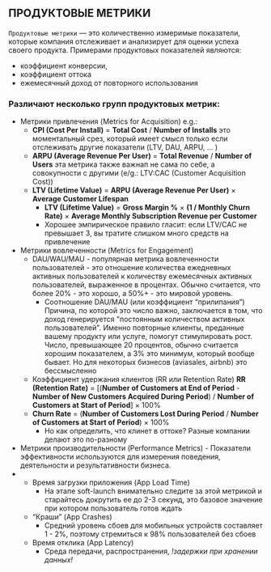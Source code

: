## ПРОДУКТОВЫЕ МЕТРИКИ
`Продуктовые метрики` — это количественно измеримые показатели, которые компания отслеживает и анализирует для оценки успеха своего продукта. Примерами продуктовых показателей являются:
* коэффициент конверсии,
* коэффициент оттока
* ежемесячный доход от повторного использования

### Различают несколько групп продуктовых метрик:
* Метрики привлечения (Metrics for Acquisition) e.g.:
  -  **CPI (Cost Per Install)** = **Total Cost** / **Number of Installs** это моментальный срез, который имеет смысл только если отслеживать другие показатели (LTV, DAU, ARPU, ... )
  -  **ARPU (Average Revenue Per User)** = **Total Revenue** / **Number of Users** эта метрика также важнап не сама по себе, а совокупности c другими (e/g.: LTV:CAC (Customer Acquisition Cost))
  -  **LTV (Lifetime Value)** = **ARPU (Average Revenue Per User)** × **Average Customer Lifespan**
     - **LTV (Lifetime Value)** = **Gross Margin %** × **(1 / Monthly Churn Rate)** × **Average Monthly Subscription Revenue per Customer**
     - Хорошее эмпирическое правило гласит: если LTV/CAC не превышает 3, вы тратите слишком много средств на привлечение
* Метрики вовлеченности (Metrics for Engagement)
  - DAU/WAU/MAU - популярная метрика вовлеченности пользователей - это отношение количества ежедневных активных пользователей к количеству ежемесячных активных пользователей, выраженное в процентах. Обычно считается, что более 20% - это хорошо, а 50%+ - это мировой уровень.
    - Соотношение DAU/MAU (или коэффициент “прилипания”) Причина, по которой это число важно, заключается в том, что доход генерируется "постоянным количеством активных пользователей". Именно повторные клиенты, преданные вашему продукту или услуге, помогут стимулировать рост. Число, превышающее 20 процентов, обычно считается хорошим показателем, а 3% это минимум, который вообще бывает. Но для некоторых бизнесов (aviasales, airbnb) это бессмысленно
  - Коэффициент удержания клиентов (RR или Retention Rate)  **RR (Retention Rate)** = [(**Number of Customers at End of Period** - **Number of New Customers Acquired During Period**) / **Number of Customers at Start of Period**] × 100%
  - **Churn Rate** = (**Number of Customers Lost During Period** / **Number of Customers at Start of Period**) × 100%
      - Но как определить, что клинет в оттоке? Разные компании делают это по-разному
* Метрики производительности (Performance Metrics) - Показатели эффективности используются для измерения поведения, деятельности и результативности бизнеса.
* - Время загрузки приложения (App Load Time)
      - На этапе soft-launch внимательно следите за этой метрикой и старайтесь докрутить ее до 2-3 секунд, это базовое значение при котором пользователь готов ждать
  - “Краши” (App Crashes)
      - Средний уровень сбоев для мобильных устройств составляет 1 - 2%, поэтому стремиться к 98% пользователей без сбоев
  - Время отклика (App Latency)
      - Среда передачи, распространения, *!задержки при хранении данных!*
  
